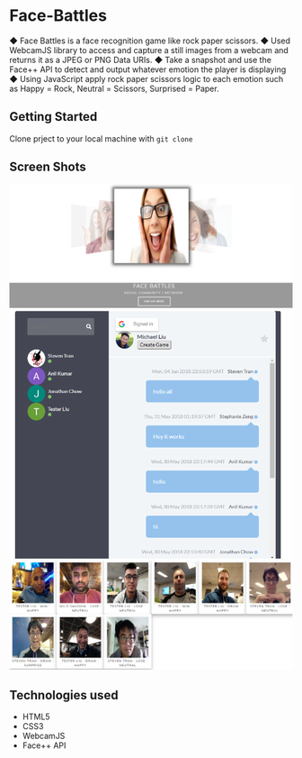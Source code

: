 # Face-Battles


◆ Face Battles is a face recognition game like rock paper scissors.
◆ Used WebcamJS library to access and capture a still images from a webcam and returns it as a JPEG or PNG Data URIs.
◆ Take a snapshot and use the Face++ API to detect and output whatever emotion the player is displaying
◆ Using JavaScript apply rock paper scissors logic to each emotion such as Happy = Rock, Neutral = Scissors, Surprised = Paper.

## Getting Started

Clone prject to your local machine with ```git clone```



## Screen Shots

![Screen shot](./assets/images/screen1.png)
![Screen shot2](/assets/images/screen2.png)
![Screen shot3](/assets/images/screen3.png)


## Technologies used

- HTML5
- CSS3
- WebcamJS
- Face++ API






